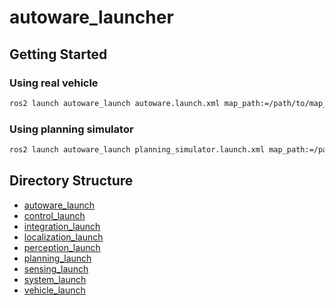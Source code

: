 # autoware_launcher

## Getting Started

### Using real vehicle

```bash
ros2 launch autoware_launch autoware.launch.xml map_path:=/path/to/map_folder vehicle_model:=[vehicle_name] sensor_model:=[sensor_name]
```

### Using planning simulator

```bash
ros2 launch autoware_launch planning_simulator.launch.xml map_path:=/path/to/map_folder vehicle_model:=[vehicle_name] sensor_model:=[sensor_name]
```

## Directory Structure

- [autoware_launch](./autoware_launch)
- [control_launch](./control_launch)
- [integration_launch](./integration_launch)
- [localization_launch](./localization_launch)
- [perception_launch](./perception_launch)
- [planning_launch](./planning_launch)
- [sensing_launch](./sensing_launch)
- [system_launch](./system_launch)
- [vehicle_launch](./vehicle_launch)
